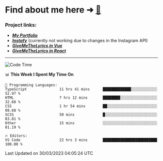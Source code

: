 # Find about me here ➜ [🧑](https://pauabella.dev)

### Project links:
- ***[My Portfolio](https://pauabella.dev)***
- ***[Instafy](https://instafy.me)*** (currently not working due to changes in the Instagram API)
- ***[GiveMeTheLyrics in Vue](https://lyrics.pauabella.dev)***
- ***[GiveMeTheLyrics in React](https://pauabella.dev/GiveMeTheLyrics)***

---
<!--START_SECTION:waka-->
![Code Time](http://img.shields.io/badge/Code%20Time-2%2C046%20hrs%2022%20mins-blue)

📊 **This Week I Spent My Time On** 

```text
💬 Programming Languages: 
TypeScript               11 hrs 41 mins      █████████████░░░░░░░░░░░░   52.97 % 
HTML                     7 hrs 12 mins       ████████░░░░░░░░░░░░░░░░░   32.68 % 
CSS                      1 hr 54 mins        ██░░░░░░░░░░░░░░░░░░░░░░░   08.68 % 
SCSS                     50 mins             █░░░░░░░░░░░░░░░░░░░░░░░░   03.81 % 
Other                    15 mins             ░░░░░░░░░░░░░░░░░░░░░░░░░   01.19 % 

🔥 Editors: 
VS Code                  22 hrs 3 mins       █████████████████████████   100.00 % 
```


 Last Updated on 30/03/2023 04:05:24 UTC
<!--END_SECTION:waka-->
